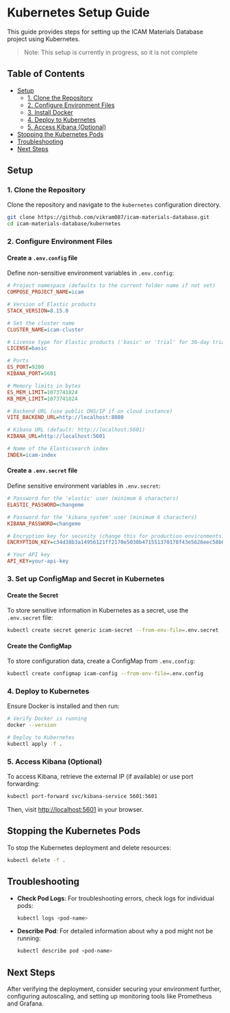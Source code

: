 # Kubernetes Setup Guide

This guide provides steps for setting up the ICAM Materials Database project using Kubernetes.

> Note: This setup is currently in progress, so it is not complete

## Table of Contents
- [Setup](#setup)
  - [1. Clone the Repository](#1-clone-the-repository)
  - [2. Configure Environment Files](#2-configure-environment-files)
  - [3. Install Docker](#3-install-docker)
  - [4. Deploy to Kubernetes](#4-deploy-to-kubernetes)
  - [5. Access Kibana (Optional)](#5-access-kibana-optional)
- [Stopping the Kubernetes Pods](#stopping-the-kubernetes-pods)
- [Troubleshooting](#troubleshooting)
- [Next Steps](#next-steps)

## Setup

### 1. Clone the Repository

Clone the repository and navigate to the `kubernetes` configuration directory.

```bash
git clone https://github.com/vikram087/icam-materials-database.git
cd icam-materials-database/kubernetes
```

### 2. Configure Environment Files

#### Create a `.env.config` file

Define non-sensitive environment variables in `.env.config`:

```ini
# Project namespace (defaults to the current folder name if not set)
COMPOSE_PROJECT_NAME=icam

# Version of Elastic products
STACK_VERSION=8.15.0

# Set the cluster name
CLUSTER_NAME=icam-cluster

# License type for Elastic products ('basic' or 'trial' for 30-day trial)
LICENSE=basic

# Ports
ES_PORT=9200
KIBANA_PORT=5601

# Memory limits in bytes
ES_MEM_LIMIT=1073741824
KB_MEM_LIMIT=1073741824

# Backend URL (use public DNS/IP if on cloud instance)
VITE_BACKEND_URL=http://localhost:8080

# Kibana URL (default: http://localhost:5601)
KIBANA_URL=http://localhost:5601

# Name of the Elasticsearch index
INDEX=icam-index
```

#### Create a `.env.secret` file

Define sensitive environment variables in `.env.secret`:

```ini
# Password for the 'elastic' user (minimum 6 characters)
ELASTIC_PASSWORD=changeme

# Password for the 'kibana_system' user (minimum 6 characters)
KIBANA_PASSWORD=changeme

# Encryption key for security (change this for production environments)
ENCRYPTION_KEY=c34d38b3a14956121ff2170e5030b471551370178f43e5626eec58b04a30fae2

# Your API key
API_KEY=your-api-key
```

### 3. Set up ConfigMap and Secret in Kubernetes

#### Create the Secret

To store sensitive information in Kubernetes as a secret, use the `.env.secret` file:

```bash
kubectl create secret generic icam-secret --from-env-file=.env.secret
```

#### Create the ConfigMap

To store configuration data, create a ConfigMap from `.env.config`:

```bash
kubectl create configmap icam-config --from-env-file=.env.config
```

### 4. Deploy to Kubernetes

Ensure Docker is installed and then run:

```bash
# Verify Docker is running
docker --version

# Deploy to Kubernetes
kubectl apply -f .
```

### 5. Access Kibana (Optional)

To access Kibana, retrieve the external IP (if available) or use port forwarding:

```bash
kubectl port-forward svc/kibana-service 5601:5601
```

Then, visit [http://localhost:5601](http://localhost:5601) in your browser.

## Stopping the Kubernetes Pods

To stop the Kubernetes deployment and delete resources:

```bash
kubectl delete -f .
```

## Troubleshooting

- **Check Pod Logs**: For troubleshooting errors, check logs for individual pods:
  ```bash
  kubectl logs <pod-name>
  ```
- **Describe Pod**: For detailed information about why a pod might not be running:
  ```bash
  kubectl describe pod <pod-name>
  ```

## Next Steps

After verifying the deployment, consider securing your environment further, configuring autoscaling, and setting up monitoring tools like Prometheus and Grafana.